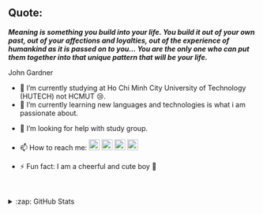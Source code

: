 ## Quote:

_**Meaning is something you build into your life. You build it out of your own past, out of your affections and loyalties, out of the experience of humankind as it is passed on to you... You are the only one who can put them together into that unique pattern that will be your life.**_

John Gardner

<!-- **hkhansh27/hkhansh27** is a ✨ _special_ ✨ repository because its `README.md` (this file) appears on your GitHub profile.

Here are some ideas to get you started: -->

- 🔭 I’m currently studying at Ho Chi Minh City University of Technology (HUTECH) not HCMUT 😢.
- 🌱 I’m currently learning new languages and technologies is what i am passionate about.
<!-- - 👯 I’m looking to collaborate on ... -->
- 🤔 I’m looking for help with study group.
<!-- - 💬 Ask me about ... -->
- 📫 How to reach me: [<img alt="hkhansh27 | LinkedIn" width="22px" src="https://cdn.jsdelivr.net/npm/simple-icons@v3/icons/linkedin.svg" />][linkedin] [<img alt="hkhansh27 | Facebook" width="22px" src="https://cdn.jsdelivr.net/npm/simple-icons@v3/icons/facebook.svg" />][facebook] [<img alt="email | Email" width="22px" src="https://cdn.jsdelivr.net/npm/simple-icons@v3/icons/gmail.svg" />][gmail] [<img alt="email | Email" width="22px" src="https://cdn.jsdelivr.net/npm/simple-icons@v3/icons/gmail.svg" />][gmail]
<!-- - 😄 Pronouns: -->
- ⚡ Fun fact: I am a cheerful and cute boy 🥲

[linkedin]: https://linkedin.com/in/hkhansh27
[facebook]: https://www.facebook.com/hkhansh27
[gmail]: khanh201011@gmail.com

<br />
<br />

<details>
  <summary>:zap: GitHub Stats</summary>

  <img align="left" alt="Khanh Huu Huynh's GitHub Stats" src="https://github-readme-stats.codestackr.vercel.app/api?username=hkhansh27&show_icons=true&hide_border=true" />

</details>
